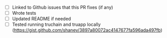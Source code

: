- [ ] Linked to Github issues that this PR fixes (if any)
- [ ] Wrote tests
- [ ] Updated README if needed
- [ ] Tested running truchain and truapp locally (https://gist.github.com/shanev/3897a80072ac4147677fa596ada497fb)
